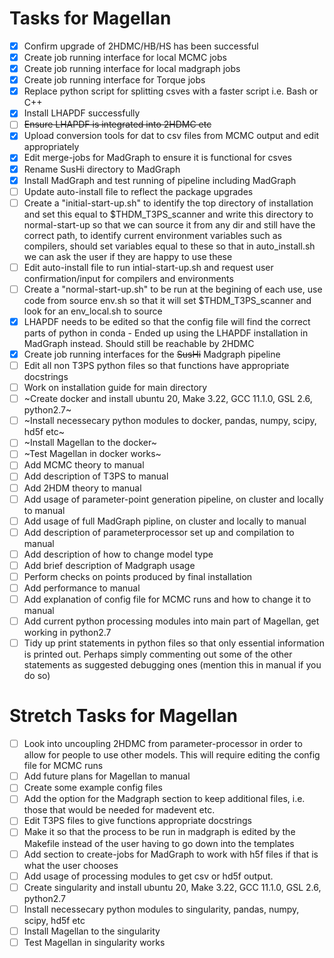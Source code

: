 # Tasks for Magellan 

- [X] Confirm upgrade of 2HDMC/HB/HS has been successful
- [X] Create job running interface for local MCMC jobs
- [X] Create job running interface for local madgraph jobs
- [X] Create job running interface for Torque jobs
- [X] Replace python script for splitting csves with a faster script i.e. Bash or C++
- [X] Install LHAPDF successfully
- [ ] ~~Ensure LHAPDF is integrated into 2HDMC etc~~
- [X] Upload conversion tools for dat to csv files from MCMC output and edit appropriately
- [X] Edit merge-jobs for MadGraph to ensure it is functional for csves
- [X] Rename SusHi directory to MadGraph
- [X] Install MadGraph and test running of pipeline including MadGraph
- [ ] Update auto-install file to reflect the package upgrades
- [ ] Create a "initial-start-up.sh" to identify the top directory of installation and set this equal to $THDM_T3PS_scanner and write this directory to normal-start-up so that we can source it from any dir and still have the correct path, to identify current environment variables such as compilers, should set variables equal to these so that in auto_install.sh we can ask the user if they are happy to use these
- [ ] Edit auto-install file to run intial-start-up.sh and request user confirmation/input for compilers and environments
- [ ] Create a "normal-start-up.sh" to be run at the begining of each use, use code from source env.sh so that it will set $THDM_T3PS_scanner and look for an env_local.sh to source
- [X] LHAPDF needs to be edited so that the config file will find the correct parts of python in conda - Ended up using the LHAPDF installation in MadGraph instead. Should still be reachable by 2HDMC
- [X] Create job running interfaces for the ~~SusHi~~ Madgraph pipeline
- [ ] Edit all non T3PS python files so that functions have appropriate docstrings
- [ ] Work on installation guide for main directory
- [ ] ~Create docker and install ubuntu 20, Make 3.22, GCC 11.1.0, GSL 2.6, python2.7~
- [ ] ~Install necessecary python modules to docker, pandas, numpy, scipy, hd5f etc~
- [ ] ~Install Magellan to the docker~
- [ ] ~Test Magellan in docker works~
- [ ] Add MCMC theory to manual
- [ ] Add description of T3PS to manual
- [ ] Add 2HDM theory to manual
- [ ] Add usage of parameter-point generation pipeline, on cluster and locally to manual
- [ ] Add usage of full MadGraph pipline, on cluster and locally to manual
- [ ] Add description of parameterprocessor set up and compilation to manual
- [ ] Add description of how to change model type
- [ ] Add brief description of Madgraph usage
- [ ] Perform checks on points produced by final installation
- [ ] Add performance to manual
- [ ] Add explanation of config file for MCMC runs and how to change it to manual
- [ ] Add current python processing modules into main part of Magellan, get working in python2.7
- [ ] Tidy up print statements in python files so that only essential information is printed out. Perhaps simply commenting out some of the other statements as suggested debugging ones (mention this in manual if you do so)

# Stretch Tasks for Magellan

- [ ] Look into uncoupling 2HDMC from parameter-processor in order to allow for people to use other models. This will require editing the config file for MCMC runs
- [ ] Add future plans for Magellan to manual
- [ ] Create some example config files
- [ ] Add the option for the Madgraph section to keep additional files, i.e. those that would be needed for madevent etc.
- [ ] Edit T3PS files to give functions appropriate docstrings
- [ ] Make it so that the process to be run in madgraph is edited by the Makefile instead of the user having to go down into the templates
- [ ] Add section to create-jobs for MadGraph to work with h5f files if that is what the user chooses
- [ ] Add usage of processing modules to get csv or hd5f output.
- [ ] Create singularity and install ubuntu 20, Make 3.22, GCC 11.1.0, GSL 2.6, python2.7
- [ ] Install necessecary python modules to singularity, pandas, numpy, scipy, hd5f etc
- [ ] Install Magellan to the singularity
- [ ] Test Magellan in singularity works
